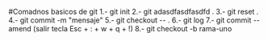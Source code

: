 #Comadnos basicos de  git 
1.- git init
2.- git adasdfasdfasdfd . 
3.- git reset .
4.- git commit -m "mensaje"
5.- git checkout -- .
6.- git log 
7.- git commit --amend
(salir tecla Esc + : + w + q + !)
8.- git checkout -b rama-uno